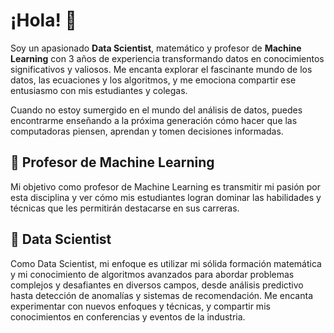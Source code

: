 # ¡Hola! 👋

Soy un apasionado **Data Scientist**, matemático y profesor de **Machine Learning** con 3 años de experiencia transformando datos en conocimientos significativos y valiosos. Me encanta explorar el fascinante mundo de los datos, las ecuaciones y los algoritmos, y me emociona compartir ese entusiasmo con mis estudiantes y colegas.

Cuando no estoy sumergido en el mundo del análisis de datos, puedes encontrarme enseñando a la próxima generación cómo hacer que las computadoras piensen, aprendan y tomen decisiones informadas. 

## 🤖 Profesor de Machine Learning

Mi objetivo como profesor de Machine Learning es transmitir mi pasión por esta disciplina y ver cómo mis estudiantes logran dominar las habilidades y técnicas que les permitirán destacarse en sus carreras.

## 🧪 Data Scientist

Como Data Scientist, mi enfoque es utilizar mi sólida formación matemática y mi conocimiento de algoritmos avanzados para abordar problemas complejos y desafiantes en diversos campos, desde análisis predictivo hasta detección de anomalías y sistemas de recomendación. Me encanta experimentar con nuevos enfoques y técnicas, y compartir mis conocimientos en conferencias y eventos de la industria.

